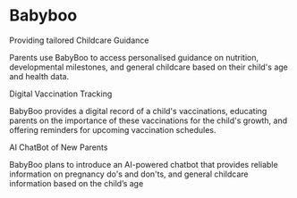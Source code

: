 # Babyboo

Providing tailored Childcare Guidance 

Parents use BabyBoo to access personalised guidance on nutrition, developmental milestones, and general childcare based on their child's age and health data.

Digital Vaccination Tracking 

BabyBoo provides a digital record of a child's vaccinations, educating parents on the importance of these vaccinations for the child's growth, and offering reminders for upcoming vaccination schedules.

AI ChatBot of New Parents 

BabyBoo plans to introduce an AI-powered chatbot that provides reliable information on pregnancy do's and don'ts, and general childcare information based on the child’s age
